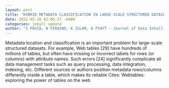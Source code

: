 ```yaml
--- 
layout: post 
title: "HYBRID METADATA CLASSIFICATION IN LARGE-SCALE STRUCTURED DATASETS" 
date: 2022-05-28 02:05:27 -0400 
categories: jekyll update 
author: "S PAVIA, N PIRAINO, K ISLAM, A PYAYT - Journal of Data Intelligence, 2022" 
--- 
```

Metadata location and classification is an important problem for large-scale structured datasets. For example, Web tables [29] have hundreds of millions of tables, but often have missing or incorrect labels for rows (or columns) with attribute names. Such errors [24] significantly complicate all data management tasks such as query processing, data integration, indexing, etc. Different sources or authors position metadata rows/columns differently inside a table, which makes its reliable Cites: Webtables: exploring the power of tables on the web